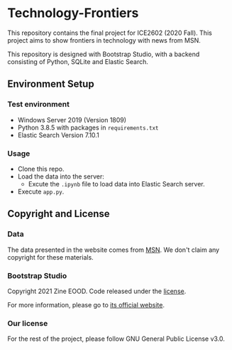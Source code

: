 # Technology-Frontiers

This repository contains the final project for ICE2602 (2020 Fall). This project aims to show frontiers in technology with news from MSN.

This repository is designed with Bootstrap Studio, with a backend consisting of Python, SQLite and Elastic Search.

## Environment Setup

### Test environment
* Windows Server 2019 (Version 1809)
* Python 3.8.5 with packages in `requirements.txt`
* Elastic Search Version 7.10.1

### Usage
* Clone this repo.
* Load the data into the server:
  * Excute the `.ipynb` file to load data into Elastic Search server.
* Execute `app.py`.

## Copyright and License

### Data
The data presented in the website comes from [MSN](https://www.msn.com/). We don't claim any copyright for these materials.

### Bootstrap Studio
Copyright 2021 Zine EOOD. Code released under the [license](https://bootstrapstudio.io/pages/license).

For more information, please go to [its official website](https://bootstrapstudio.io/).

### Our license
For the rest of the project, please follow GNU General Public License v3.0.
